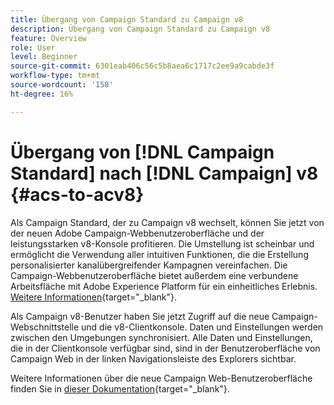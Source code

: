 ```yaml
---
title: Übergang von Campaign Standard zu Campaign v8
description: Übergang von Campaign Standard zu Campaign v8
feature: Overview
role: User
level: Beginner
source-git-commit: 6301eab406c56c5b8aea6c1717c2ee9a9cabde3f
workflow-type: tm+mt
source-wordcount: '158'
ht-degree: 16%

---
```


# Übergang von [!DNL Campaign Standard] nach [!DNL Campaign] v8 {#acs-to-acv8}

Als Campaign Standard, der zu Campaign v8 wechselt, können Sie jetzt von der neuen Adobe Campaign-Webbenutzeroberfläche und der leistungsstarken v8-Konsole profitieren. Die Umstellung ist scheinbar und ermöglicht die Verwendung aller intuitiven Funktionen, die die Erstellung personalisierter kanalübergreifender Kampagnen vereinfachen. Die Campaign-Webbenutzeroberfläche bietet außerdem eine verbundene Arbeitsfläche mit Adobe Experience Platform für ein einheitliches Erlebnis. [Weitere Informationen](https://experienceleague.adobe.com/de/docs/campaign-web/v8/release-notes/acs-migration){target="_blank"}.

Als Campaign v8-Benutzer haben Sie jetzt Zugriff auf die neue Campaign-Webschnittstelle und die v8-Clientkonsole. Daten und Einstellungen werden zwischen den Umgebungen synchronisiert. Alle Daten und Einstellungen, die in der Clientkonsole verfügbar sind, sind in der Benutzeroberfläche von Campaign Web in der linken Navigationsleiste des Explorers sichtbar.

Weitere Informationen über die neue Campaign Web-Benutzeroberfläche finden Sie in [dieser Dokumentation](https://experienceleague.adobe.com/docs/campaign-web/v8/campaign-web-home.html?lang=de){target="_blank"}.

